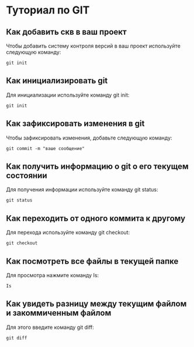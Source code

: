 # Туториал по GIT

## Как добавить скв в ваш проект

Чтобы добавить систему контроля версий в ваш проект используйте следующую команду:

```
git init

```

## Как инициализировать git

Для инициализации используйте команду git init:

```
git init

```

## Как зафиксировать изменения в git


Чтобы зафиксировать изменения, добавьте следующую команду:

```
git commit -m "ваше сообщение"
```

## Как получить информацию о git о его текущем состоянии

Для получения информации используйте команду git status:

```
git status

```

## Как переходить от одного коммита к другому

Для перехода используйте команду git checkout:

```
git checkout

```

## Как посмотреть все файлы в текущей папке

Для просмотра нажмите команду Is:

```
Is

```

## Как увидеть разницу между текущим файлом и закоммиченным файлом

Для этого введите команду git diff:

```
git diff

```

